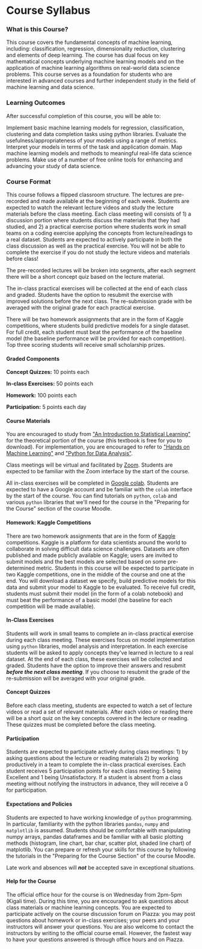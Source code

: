 # Course Syllabus

### What is this Course?
This course covers the fundamental concepts of machine learning, including: classification, regression, dimensionality reduction, clustering and elements of deep learning. The course has dual focus on key mathematical concepts underlying machine learning models and on the application of machine learning algorithms on real-world data science problems. This course serves as a foundation for students who are interested in advanced courses and further independent study in the field of machine learning and data science.

### Learning Outcomes
After successful completion of this course, you will be able to:

Implement basic machine learning models for regression, classification, clustering and data completion tasks using python libraries.
Evaluate the usefulness/appropriateness of your models using a range of metrics.
Interpret your models in terms of the task and application domain.
Map machine learning models and methods to meaningful real-life data science problems.
Make use of a number of free online tools for enhancing and advancing your study of data science.

### Course Format
This course follows a flipped classroom structure. The lectures are pre-recorded and made available at the beginning of each week. Students are expected to watch the relevant lecture videos and study the lecture materials before the class meeting. Each class meeting will consists of 1) a discussion portion where students discuss the materials that they had studied, and 2) a practical exercise portion where students work in small teams on a coding exercise applying the concepts from lecture/readings to a real dataset. Students are expected to actively participate in both the class discussion as well as the practical exercise. You will not be able to complete the exercise if you do not study the lecture videos and materials before class!

The pre-recorded lectures will be broken into segments, after each segment there will be a short concept quiz based on the lecture material. 

The in-class practical exercises will be collected at the end of each class and graded. Students have the option to resubmit the exercise with improved solutions before the next class. The re-submission grade with be averaged with the original grade for each practical exercise.

There will be two homework assignments that are in the form of Kaggle competitions, where students build predictive models for a single dataset. For full credit, each student must beat the performance of the baseline model (the baseline performance will be provided for each competition). Top three scoring students will receive small scholarship prizes.

#### Graded Components
**Concept Quizzes:** 10 points each

**In-class Exercises:** 50 points each

**Homework:** 100 points each

**Participation:** 5 points each day

#### Course Materials
You are encouraged to study from ["An Introduction to Statistical Learning"](http://faculty.marshall.usc.edu/gareth-james/ISL/ISLR%20Seventh%20Printing.pdf) for the theoretical portion of the course (this textbook is free for you to download). For implementation, you are encouraged to refer to ["Hands on Machine Learning"](https://www.amazon.com/gp/product/1492032646/ref=as_li_qf_asin_il_tl?ie=UTF8&tag=amazonaffi048-20&creative=9325&linkCode=as2&creativeASIN=1492032646&linkId=595a64d942b857cfd493e1e4aac2997b) and ["Python for Data Analysis"](https://www.amazon.com/gp/product/1491957662/ref=as_li_qf_asin_il_tl?ie=UTF8&tag=amazonaffi048-20&creative=9325&linkCode=as2&creativeASIN=1491957662&linkId=ca87c0dc52af4fefb49377651641428d). 

Class meetings will be virtual and facilitated by [Zoom](https://zoom.us). Students are expected to be familiar with the Zoom interface by the start of the course.

All in-class exercises will be completed in [Google colab](https://colab.research.google.com/). Students are expected to have a Google account and be familiar with the `colab` interface by the start of the course. You can find tutorials on `python`, `colab` and various `python` libraries that we'll need for the course in the "Preparing for the Course" section of the course Moodle.

#### Homework: Kaggle Competitions
There are two homework assignments that are in the form of [Kaggle](www.kaggle.com) competitions. Kaggle is a platform for data scientists around the world to collaborate in solving difficult data science challenges. Datasets are often published and made publicly available on Kaggle; users are invited to submit models and the best models are selected based on some pre-determined metric. Students in this course will be expected to participate in two Kaggle competitions, one in the middle of the course and one at the end. You will download a dataset we specify, build predictive models for this data and submit your model to Kaggle to be evaluated. To receive full credit, students must submit their model (in the form of a colab notebook) and must beat the performance of a basic model (the baseline for each competition will be made available).

#### In-Class Exercises
Students will work in small teams to complete an in-class practical exercise during each class meeting. These exercises focus on model implementation using `python` libraries, model analysis and interpretation. In each exercise students will be asked to apply concepts they've learned in lecture to a real dataset. At the end of each class, these exercises will be collected and graded. Students have the option to improve their answers and resubmit ***before the next class meeting***. If you choose to resubmit the grade of the re-submission will be averaged with your original grade.

#### Concept Quizzes
Before each class meeting, students are expected to watch a set of lecture videos or read a set of relevant materials. After each video or reading there will be a short quiz on the key concepts covered in the lecture or reading. These quizzes must be completed before the class meeting.

#### Participation
Students are expected to participate actively during class meetings: 1) by asking questions about the lecture or reading materials 2) by working productively in a team to complete the in-class practical exercises. Each student receives 5 participation points for each class meeting: 5 being Excellent and 1 being Unsatisfactory. If a student is absent from a class meeting without notifying the instructors in advance, they will receive a 0 for participation.

#### Expectations and Policies
Students are expected to have working knowledge of `python` programming. In particular, familiarity with the python libraries `pandas`, `numpy` and `matplotlib` is assumed. Students should be comfortable with manipulating numpy arrays, pandas dataframes and be familiar with all basic plotting methods (histogram, line chart, bar char, scatter plot, shaded line chart) of matplotlib. You can prepare or refresh your skills for this course by following the tutorials in the "Preparing for the Course Section" of the course Moodle.

Late work and absences will ***not*** be accepted save in exceptional situations. 

#### Help for the Course
The official office hour for the course is on Wednesday from 2pm-5pm (Kigali time). During this time, you are encouraged to ask questions about class materials or machine learning concepts. You are expected to participate actively on the course discussion forum on Piazza: you may post questions about homework or in-class exercises; your peers and your instructors will answer your questions. You are also welcome to contact the instructors by writing to the official course email. However, the fastest way to have your questions answered is through office hours and on Piazza.
